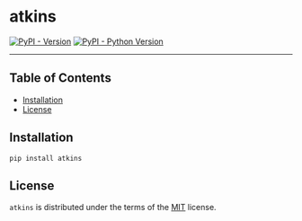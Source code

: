 # atkins

[![PyPI - Version](https://img.shields.io/pypi/v/atkins.svg)](https://pypi.org/project/atkins)
[![PyPI - Python Version](https://img.shields.io/pypi/pyversions/atkins.svg)](https://pypi.org/project/atkins)

-----

## Table of Contents

- [Installation](#installation)
- [License](#license)

## Installation

```console
pip install atkins
```

## License

`atkins` is distributed under the terms of the [MIT](https://spdx.org/licenses/MIT.html) license.

